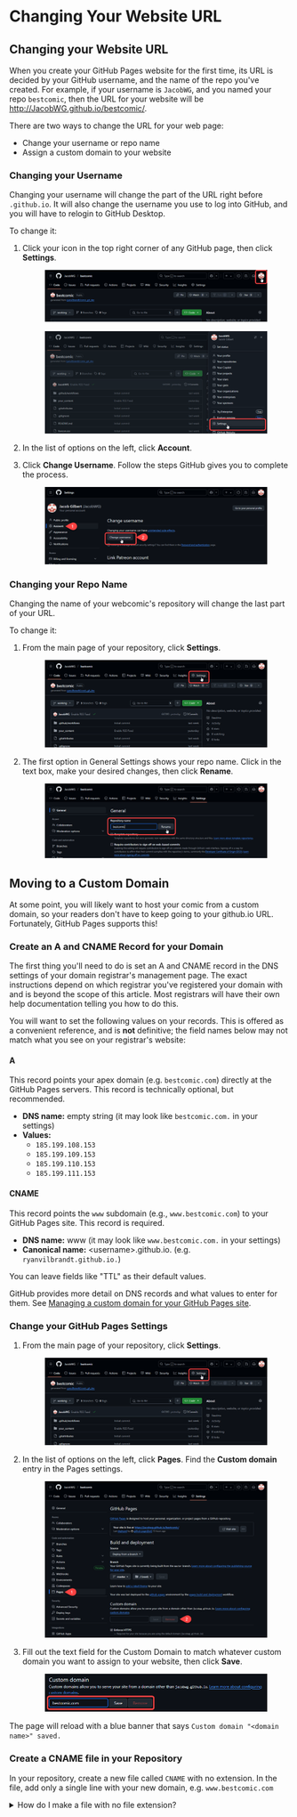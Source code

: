 # Changing Your Website URL

## Changing your Website URL

When you create your GitHub Pages website for the first time, its URL is decided by your GitHub username, and the name of the repo you've created. For example, if your username is `JacobWG`, and you named your repo `bestcomic`, then the URL for your website will be http://JacobWG.github.io/bestcomic/.

There are two ways to change the URL for your web page:&#x20;

* Change your username or repo name
* Assign a custom domain to your website

### Changing your Username

Changing your username will change the part of the URL right before `.github.io`. It will also change the username you use to log into GitHub, and you will have to relogin to GitHub Desktop.&#x20;

To change it:

1.  Click your icon in the top right corner of any GitHub page, then click **Settings**.&#x20;

    <figure><img src="../.gitbook/assets/change_username01_account.png" alt=""><figcaption></figcaption></figure>

    <figure><img src="../.gitbook/assets/change_username02_settings.png" alt=""><figcaption></figcaption></figure>
2. In the list of options on the left, click **Account**.&#x20;
3.  Click **Change Username**. Follow the steps GitHub gives you to complete the process.&#x20;

    <figure><img src="../.gitbook/assets/change_username03_change.png" alt=""><figcaption></figcaption></figure>

### Changing your Repo Name

Changing the name of your webcomic's repository will change the last part of your URL.&#x20;

To change it:

1.  From the main page of your repository, click **Settings**.&#x20;

    <figure><img src="../.gitbook/assets/change_repo01_settings.png" alt=""><figcaption></figcaption></figure>
2.  The first option in General Settings shows your repo name. Click in the text box, make your desired changes, then click **Rename**.&#x20;

    <figure><img src="../.gitbook/assets/change_repo02_rename.png" alt=""><figcaption></figcaption></figure>

## Moving to a Custom Domain

At some point, you will likely want to host your comic from a custom domain, so your readers don't have to keep going to your github.io URL. Fortunately, GitHub Pages supports this!

### Create an A and CNAME Record for your Domain

The first thing you'll need to do is set an A and CNAME record in the DNS settings of your domain registrar's management page. The exact instructions depend on which registrar you've registered your domain with and is beyond the scope of this article. Most registrars will have their own help documentation telling you how to do this.

You will want to set the following values on your records. This is offered as a convenient reference, and is **not** definitive; the field names below may not match what you see on your registrar's website:

#### A

This record points your apex domain (e.g. `bestcomic.com`) directly at the GitHub Pages servers. This record is technically optional, but recommended.

* **DNS name:** empty string (it may look like `bestcomic.com.` in your settings)
* **Values:**
  * `185.199.108.153`
  * `185.199.109.153`
  * `185.199.110.153`
  * `185.199.111.153`

#### CNAME

This record points the `www` subdomain (e.g., `www.bestcomic.com`) to your GitHub Pages site. This record is required.

* **DNS name:** www (it may look like `www.bestcomic.com.` in your settings)
* **Canonical name:** \<username>.github.io. (e.g. `ryanvilbrandt.github.io.`)

You can leave fields like "TTL" as their default values.

GitHub provides more detail on DNS records and what values to enter for them. See [Managing a custom domain for your GitHub Pages site](https://docs.github.com/en/pages/configuring-a-custom-domain-for-your-github-pages-site/managing-a-custom-domain-for-your-github-pages-site#dns-records-for-your-custom-domain).&#x20;

### Change your GitHub Pages Settings

1.  From the main page of your repository, click **Settings**.&#x20;

    <figure><img src="../.gitbook/assets/change_repo01_settings.png" alt=""><figcaption></figcaption></figure>
2.  In the list of options on the left, click **Pages**. Find the **Custom domain** entry in the Pages settings.&#x20;

    <figure><img src="../.gitbook/assets/custom_domain02_pages.png" alt=""><figcaption></figcaption></figure>
3.  Fill out the text field for the Custom Domain to match whatever custom domain you want to assign to your website, then click **Save**.&#x20;

    <figure><img src="../.gitbook/assets/custom_domain03_set_domain.png" alt=""><figcaption></figcaption></figure>

The page will reload with a blue banner that says `Custom domain "<domain name>" saved.`

### Create a CNAME file in your Repository

In your repository, create a new file called `CNAME` with no extension. In the file, add only a single line with your new domain, e.g. `www.bestcomic.com`&#x20;

<details>

<summary>How do I make a file with no file extension?</summary>

Windows by default makes it difficult to create files with no file extension. This section will walk you through a simple method to do so, but any method will work.

First, open File Explorer and go to the View tab, and check the box "File name extensions".

<figure><img src="../.gitbook/assets/image (1).png" alt=""><figcaption></figcaption></figure>

Then, go to your repository. Right-click anywhere in the background of the folder, and go to New > Text Document.

<figure><img src="../.gitbook/assets/image (4).png" alt=""><figcaption></figcaption></figure>

This will create a new text document in your folder and highlight the name to let you change it.

Select the whole filename, including the `.txt` extension, and replace it with `CNAME` and hit enter. A dialog will pop up warning you that the file "might become unusable". This is normal, and you can finish renaming the file by clicking **Yes**.

<figure><img src="../.gitbook/assets/image (5).png" alt=""><figcaption></figcaption></figure>

The CNAME file has now been created, and it should look like below.

<figure><img src="../.gitbook/assets/image (6).png" alt=""><figcaption></figcaption></figure>

Now, open the file so you can add your domain by right-clicking the file and clicking **Open with.**

<figure><img src="../.gitbook/assets/image (7).png" alt=""><figcaption></figcaption></figure>

In the new dialog that pops up, select **Notepad** and click **OK**.

<figure><img src="../.gitbook/assets/image (8).png" alt=""><figcaption></figcaption></figure>

This will open the file in Notepad. Add only a single line with your new domain, e.g. `www.bestcomic.com`&#x20;

Save and close Notepad, then commit and push your new CNAME file up to your repo. Your website will rebuild and deploy, and should now be accessible from your custom domain!

</details>
